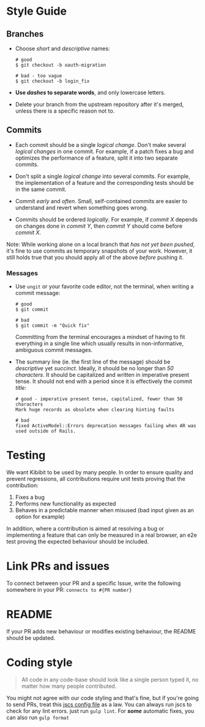 # Style Guide

## Branches

* Choose *short* and *descriptive* names:

  ```shell
  # good
  $ git checkout -b oauth-migration

  # bad - too vague
  $ git checkout -b login_fix
  ```

* **Use *dashes* to separate words**, and only lowercase letters.

* Delete your branch from the upstream repository after it's merged, unless
  there is a specific reason not to.

## Commits

* Each commit should be a single *logical change*. Don't make several
  *logical changes* in one commit. For example, if a patch fixes a bug and
  optimizes the performance of a feature, split it into two separate commits.

* Don't split a single *logical change* into several commits. For example,
  the implementation of a feature and the corresponding tests should be in the
  same commit.

* Commit *early* and *often*. Small, self-contained commits are easier to
  understand and revert when something goes wrong.

* Commits should be ordered *logically*. For example, if *commit X* depends
  on changes done in *commit Y*, then *commit Y* should come before *commit X*.

Note: While working alone on a local branch that *has not yet been pushed*, it's
fine to use commits as temporary snapshots of your work. However, it still
holds true that you should apply all of the above *before* pushing it.

### Messages

* Use `ungit` or your favorite code editor, not the terminal, when writing a commit message:

  ```shell
  # good
  $ git commit

  # bad
  $ git commit -m "Quick fix"
  ```

  Committing from the terminal encourages a mindset of having to fit everything
  in a single line which usually results in non-informative, ambiguous commit
  messages.

* The summary line (ie. the first line of the message) should be
  *descriptive* yet *succinct*. Ideally, it should be no longer than
  *50 characters*. It should be capitalized and written in imperative present
  tense. It should not end with a period since it is effectively the commit
  *title*:

  ```shell
  # good - imperative present tense, capitalized, fewer than 50 characters
  Mark huge records as obsolete when clearing hinting faults

  # bad
  fixed ActiveModel::Errors deprecation messages failing when AR was used outside of Rails.
  ```

# Testing

We want Kibibit to be used by many people. In order to ensure quality and prevent regressions, all contributions require unit tests proving that the contribution:

1. Fixes a bug
2. Performs new functionality as expected
3. Behaves in a predictable manner when misused (bad input given as an option for example)

In addition, where a contribution is aimed at resolving a bug or implementing a feature that can only be measured in a real browser, an e2e test proving the expected behaviour should be included.

# Link PRs and issues

To connect between your PR and a specific Issue, write the following somewhere in your PR: `connects to #{PR number}`

# README

If your PR adds new behaviour or modifies existing behaviour, the README should be updated.

# Coding style

> All code in any code-base should look like a single person typed it, no matter how many people contributed.

You might not agree with our code styling and that's fine, but if you're going to send PRs, treat this [jscs config file](.jscsrc) as a law.
You can always run jscs to check for any lint errors. just run `gulp lint`. For ***some*** automatic fixes, you can also run `gulp format`
